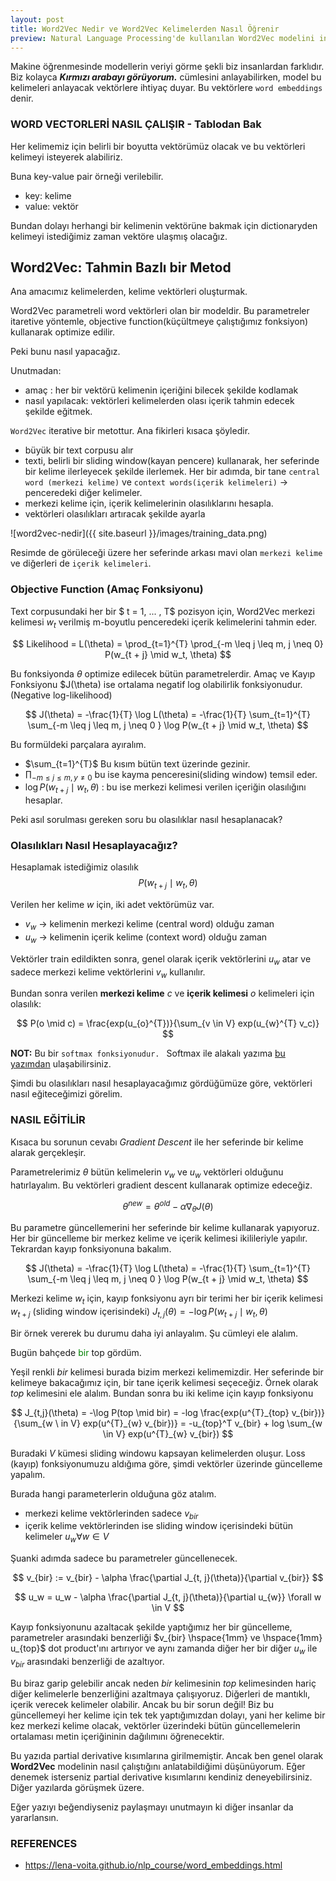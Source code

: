 ```yaml
---
layout: post
title: Word2Vec Nedir ve Word2Vec Kelimelerden Nasıl Öğrenir
preview: Natural Language Processing'de kullanılan Word2Vec modelini inceliyoruz.
---
```


Makine öğrenmesinde modellerin veriyi görme şekli biz insanlardan farklıdır. Biz kolayca ***Kırmızı arabayı görüyorum.*** cümlesini anlayabilirken, model bu kelimeleri anlayacak vektörlere ihtiyaç duyar. Bu vektörlere `word embeddings` denir. 

### WORD VECTORLERİ NASIL ÇALIŞIR - Tablodan Bak

Her kelimemiz için belirli bir boyutta vektörümüz olacak ve bu vektörleri kelimeyi isteyerek alabiliriz.

Buna key-value pair örneği verilebilir. 
* key: kelime 
* value: vektör

Bundan dolayı herhangi bir kelimenin vektörüne bakmak için dictionaryden kelimeyi istediğimiz zaman vektöre ulaşmış olacağız.


## Word2Vec: Tahmin Bazlı bir Metod

Ana amacımız kelimelerden, kelime vektörleri oluşturmak. 

Word2Vec parametreli word vektörleri olan bir modeldir. Bu parametreler itaretive yöntemle, objective function(küçültmeye çalıştığımız fonksiyon) kullanarak optimize edilir. 

Peki bunu nasıl yapacağız. 

Unutmadan:
* amaç : her bir vektörü kelimenin içeriğini bilecek şekilde kodlamak
* nasıl yapılacak: vektörleri kelimelerden olası içerik tahmin edecek şekilde eğitmek.


`Word2Vec` iterative bir metottur. Ana fikirleri kısaca şöyledir. 
* büyük bir text corpusu alır
* texti,  belirli bir sliding window(kayan pencere) kullanarak, her seferinde bir kelime ilerleyecek şekilde ilerlemek. Her bir adımda, bir tane `central word (merkezi kelime)` ve `context words(içerik kelimeleri)` -> penceredeki diğer kelimeler. 
* merkezi kelime için, içerik kelimelerinin olasılıklarını hesapla.
* vektörleri olasılıkları artıracak şekilde ayarla

![word2vec-nedir]({{ site.baseurl }}/images/training_data.png)

Resimde de görüleceği üzere her seferinde arkası mavi olan `merkezi kelime` ve diğerleri de `içerik kelimeleri`. 


### Objective Function (Amaç Fonksiyonu)

Text corpusundaki her bir $ t = 1, ... , T$ pozisyon için, Word2Vec merkezi kelimesi $w_{t}$ verilmiş m-boyutlu penceredeki içerik kelimelerini tahmin eder. 

$$
Likelihood = L(\theta) = \prod_{t=1}^{T} \prod_{-m \leq j \leq m, j \neq 0}  P(w_{t + j} \mid w_t, \theta) 
$$

Bu fonksiyonda $\theta$ optimize edilecek bütün parametrelerdir. Amaç ve Kayıp Fonksiyonu $J(\theta) ise ortalama negatif log olabilirlik fonksiyonudur. (Negative log-likelihood)

$$
J(\theta) = -\frac{1}{T} \log L(\theta) = -\frac{1}{T} \sum_{t=1}^{T} \sum_{-m \leq j \leq m, j \neq 0 } \log P(w_{t + j} \mid w_t, \theta)
$$


Bu formüldeki parçalara ayıralım.
* $\sum_{t=1}^{T}$ Bu kısım bütün text üzerinde gezinir. 
* $\prod_{-m \leq j \leq m, y \neq 0}$ bu ise kayma penceresini(sliding window) temsil eder.
* $\log P(w_{t + j} \mid w_t, \theta)$ : bu ise merkezi kelimesi verilen içeriğin olasılığını hesaplar.

Peki asıl sorulması gereken soru bu olasılıklar nasıl hesaplanacak?

### Olasılıkları Nasıl Hesaplayacağız?
Hesaplamak istediğimiz olasılık 
$$
P(w_{t + j} \mid w_t, \theta)
$$

Verilen her kelime $w$ için, iki adet vektörümüz var.

* $v_w$ -> kelimenin merkezi kelime (central word) olduğu zaman
* $u_w$ -> kelimenin içerik kelime (context word) olduğu zaman


Vektörler train edildikten sonra, genel olarak içerik vektörlerini $u_w$ atar ve sadece merkezi kelime vektörlerini $v_w$ kullanılır.

Bundan sonra verilen **merkezi kelime** $c$ ve **içerik kelimesi** $o$ kelimeleri için olasılık: 

$$
P(o \mid c) = \frac{exp(u_{o}^{T})}{\sum_{v \in V} exp(u_{w}^{T} v_c)}
$$

**NOT:** Bu bir `softmax fonksiyonudur. ` Softmax ile alakalı yazıma [bu yazımdan](https://ocakhasan.github.io/blog/Softmax-Aktivasyon-Fonksiyonu-Nedir-Numpy-Implementasyonu/) ulaşabilirsiniz.


Şimdi bu olasılıkları nasıl hesaplayacağımız gördüğümüze göre, vektörleri nasıl eğiteceğimizi görelim.

### NASIL EĞİTİLİR

Kısaca bu sorunun cevabı *Gradient Descent* ile her seferinde bir kelime alarak gerçekleşir. 

Parametrelerimiz $\theta$ bütün kelimelerin $v_w$ ve $u_w$ vektörleri olduğunu hatırlayalım. Bu vektörleri gradient descent kullanarak optimize edeceğiz. 

$$
\theta^{new} = \theta^{old} - \alpha \nabla_{\theta} J(\theta)
$$

Bu parametre güncellemerini her seferinde bir kelime kullanarak yapıyoruz. Her bir güncelleme bir merkez kelime ve içerik kelimesi ikilileriyle yapılır. Tekrardan kayıp fonksiyonuna bakalım.


$$
J(\theta) = -\frac{1}{T} \log L(\theta) = -\frac{1}{T} \sum_{t=1}^{T} \sum_{-m \leq j \leq m, j \neq 0 } \log P(w_{t + j} \mid w_t, \theta)
$$

Merkezi kelime $w_t$ için, kayıp fonksiyonu ayrı bir terimi her bir içerik kelimesi $w_{t + j}$ (sliding window içerisindeki)  $J_{t,j}(\theta) = -\log P(w_{t + j} \mid w_t, \theta)$ 

Bir örnek vererek bu durumu daha iyi anlayalım. Şu cümleyi ele alalım. 

Bugün bahçede <span style="color: green">bir</span> top gördüm. 

Yeşil renkli *bir* kelimesi burada bizim merkezi kelimemizdir. Her seferinde bir kelimeye bakacağımız için, bir tane içerik kelimesi seçeceğiz. Örnek olarak *top* kelimesini ele alalım. Bundan sonra bu iki kelime için kayıp fonksiyonu


$$
J_{t,j}(\theta) = -\log P(top \mid bir) = -log \frac{exp(u^{T}_{top} v_{bir})}{\sum_{w \ in V} exp(u^{T}_{w} v_{bir})} = -u_{top}^T v_{bir} + log \sum_{w \in V} exp(u^{T}_{w} v_{bir})
$$ 

Buradaki $V$ kümesi sliding windowu kapsayan kelimelerden oluşur. Loss (kayıp) fonksiyonumuzu aldığıma göre, şimdi vektörler üzerinde güncelleme yapalım. 


Burada hangi parameterlerin olduğuna göz atalım.
* merkezi kelime vektörlerinden sadece $v_{bir}$
* içerik kelime vektörlerinden ise sliding window içerisindeki bütün kelimeler $u_w \forall w \in V$

Şuanki adımda sadece bu parametreler güncellenecek. 

$$
v_{bir} := v_{bir}  - \alpha \frac{\partial J_{t, j}(\theta)}{\partial v_{bir}}
$$

$$
u_w = u_w - \alpha \frac{\partial J_{t, j}(\theta)}{\partial u_{w}} \forall w \in V
$$

Kayıp fonksiyonunu azaltacak şekilde yaptığımız her bir güncelleme, parametreler arasındaki benzerliği $v_{bir} \hspace{1mm} ve \hspace{1mm}  u_{top}$ dot product'ını artırıyor ve aynı zamanda diğer her bir diğer $u_w$ ile $v_{bir}$ arasındaki benzerliği de azaltıyor. 

Bu biraz garip gelebilir ancak neden *bir* kelimesinin *top* kelimesinden hariç diğer kelimelerle benzerliğini azaltmaya çalışıyoruz. Diğerleri de mantıklı, içerik verecek kelimeler olabilir. Ancak bu bir sorun değil! Biz bu güncellemeyi her kelime için tek tek yaptığımızdan dolayı, yani her kelime bir kez merkezi kelime olacak,  vektörler üzerindeki bütün güncellemelerin ortalaması metin içeriğininin dağılımını öğrenecektir. 

Bu yazıda partial derivative kısımlarına girilmemiştir. Ancak ben genel olarak **Word2Vec** modelinin nasıl çalıştığını anlatabildiğimi düşünüyorum. Eğer denemek isterseniz partial derivative kısımlarını kendiniz deneyebilirsiniz. Diğer yazılarda görüşmek üzere. 

Eğer yazıyı beğendiyseniz paylaşmayı unutmayın ki diğer insanlar da yararlansın. 

### REFERENCES
* https://lena-voita.github.io/nlp_course/word_embeddings.html
